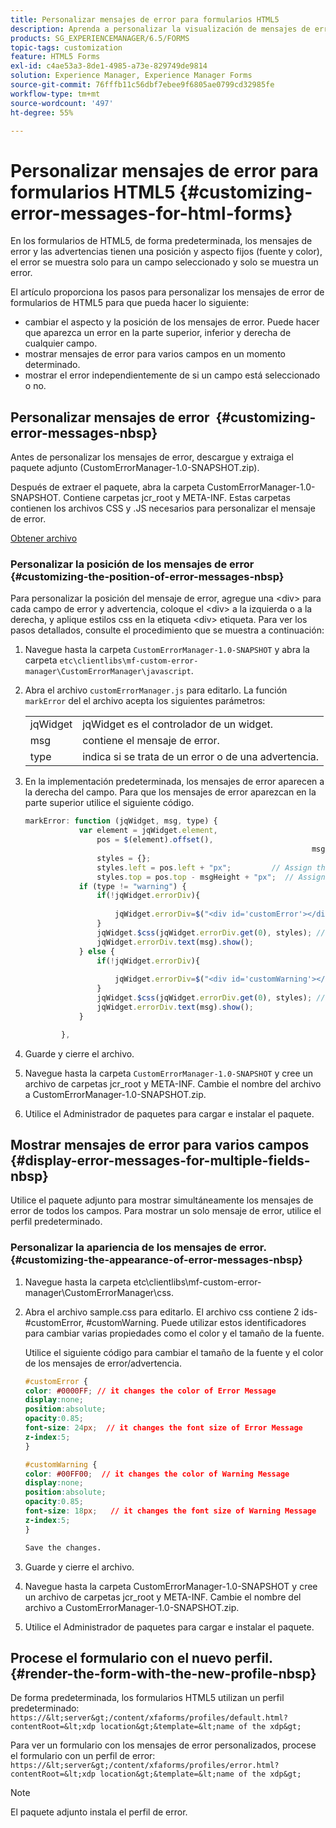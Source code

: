 ```yaml
---
title: Personalizar mensajes de error para formularios HTML5
description: Aprenda a personalizar la visualización de mensajes de error para formularios HTML5, incluido cómo cambiar su posición y apariencia.
products: SG_EXPERIENCEMANAGER/6.5/FORMS
topic-tags: customization
feature: HTML5 Forms
exl-id: c4ae53a3-8de1-4985-a73e-829749de9814
solution: Experience Manager, Experience Manager Forms
source-git-commit: 76fffb11c56dbf7ebee9f6805ae0799cd32985fe
workflow-type: tm+mt
source-wordcount: '497'
ht-degree: 55%

---
```


# Personalizar mensajes de error para formularios HTML5 {#customizing-error-messages-for-html-forms}

En los formularios de HTML5, de forma predeterminada, los mensajes de error y las advertencias tienen una posición y aspecto fijos (fuente y color), el error se muestra solo para un campo seleccionado y solo se muestra un error.

El artículo proporciona los pasos para personalizar los mensajes de error de formularios de HTML5 para que pueda hacer lo siguiente:

* cambiar el aspecto y la posición de los mensajes de error. Puede hacer que aparezca un error en la parte superior, inferior y derecha de cualquier campo.
* mostrar mensajes de error para varios campos en un momento determinado.
* mostrar el error independientemente de si un campo está seleccionado o no.

## Personalizar mensajes de error  {#customizing-error-messages-nbsp}

Antes de personalizar los mensajes de error, descargue y extraiga el paquete adjunto (CustomErrorManager-1.0-SNAPSHOT.zip).

Después de extraer el paquete, abra la carpeta CustomErrorManager-1.0-SNAPSHOT. Contiene carpetas jcr_root y META-INF. Estas carpetas contienen los archivos CSS y .JS necesarios para personalizar el mensaje de error.

[Obtener archivo](assets/customerrormanager-1.0-snapshot.zip)

### Personalizar la posición de los mensajes de error  {#customizing-the-position-of-error-messages-nbsp}

Para personalizar la posición del mensaje de error, agregue una &lt;div> para cada campo de error y advertencia, coloque el &lt;div> a la izquierda o a la derecha, y aplique estilos css en la etiqueta &lt;div> etiqueta. Para ver los pasos detallados, consulte el procedimiento que se muestra a continuación:

1. Navegue hasta la carpeta `CustomErrorManager-1.0-SNAPSHOT` y abra la carpeta `etc\clientlibs\mf-custom-error-manager\CustomErrorManager\javascript`.
1. Abra el archivo `customErrorManager.js` para editarlo. La función `markError` del el archivo acepta los siguientes parámetros:

   |   |  |
   |---|---|
   | jqWidget | jqWidget es el controlador de un widget. |
   | msg | contiene el mensaje de error. |
   | type | indica si se trata de un error o de una advertencia. |

1. En la implementación predeterminada, los mensajes de error aparecen a la derecha del campo. Para que los mensajes de error aparezcan en la parte superior utilice el siguiente código.

   ```javascript
   markError: function (jqWidget, msg, type) {
               var element = jqWidget.element,                                //Gives the div containing widget
                   pos = $(element).offset(),                          //Calculates the position of the div in the view port
                                                                   msgHeight = xfalib.view.util.TextMetrics.measureExtent(msg).height + 5;  //Calculating the height of the Error Message
                   styles = {};
                   styles.left = pos.left + "px";         // Assign the desired left position using pos.left. Here it is calculated for exact left of the field
                   styles.top = pos.top - msgHeight + "px";  // Assign the desired top position using pos.top. Here it is calculated for top of the field
               if (type != "warning") {
                   if(!jqWidget.errorDiv){
                                                                                   //Adding the warning div if it is not present already
                       jqWidget.errorDiv=$("<div id='customError'></div>").appendTo('body');
                   }
                   jqWidget.$css(jqWidget.errorDiv.get(0), styles); // Applying the styles to the warning div
                   jqWidget.errorDiv.text(msg).show();                     //Showing the warning message
               } else {
                   if(!jqWidget.errorDiv){
                                                                                   //Adding the error div if it is not present already
                       jqWidget.errorDiv=$("<div id='customWarning'></div>").appendTo('body');
                   }
                   jqWidget.$css(jqWidget.errorDiv.get(0), styles); // Applying the styles to the error div
                   jqWidget.errorDiv.text(msg).show();                     //Showing the warning message
               }
   
           },
   ```

1. Guarde y cierre el archivo.
1. Navegue hasta la carpeta `CustomErrorManager-1.0-SNAPSHOT` y cree un archivo de carpetas jcr_root y META-INF. Cambie el nombre del archivo a CustomErrorManager-1.0-SNAPSHOT.zip.
1. Utilice el Administrador de paquetes para cargar e instalar el paquete.

## Mostrar mensajes de error para varios campos  {#display-error-messages-for-multiple-fields-nbsp}

Utilice el paquete adjunto para mostrar simultáneamente los mensajes de error de todos los campos. Para mostrar un solo mensaje de error, utilice el perfil predeterminado.

### Personalizar la apariencia de los mensajes de error.  {#customizing-the-appearance-of-error-messages-nbsp}

1. Navegue hasta la carpeta etc\clientlibs\mf-custom-error-manager\CustomErrorManager\css.

1. Abra el archivo sample.css para editarlo. El archivo css contiene 2 ids- #customError, #customWarning. Puede utilizar estos identificadores para cambiar varias propiedades como el color y el tamaño de la fuente.

   Utilice el siguiente código para cambiar el tamaño de la fuente y el color de los mensajes de error/advertencia.

   ```css
   #customError {
   color: #0000FF; // it changes the color of Error Message
   display:none;
   position:absolute;
   opacity:0.85;
   font-size: 24px;  // it changes the font size of Error Message
   z-index:5;
   }
   
   #customWarning {
   color: #00FF00;  // it changes the color of Warning Message
   display:none;
   position:absolute;
   opacity:0.85;
   font-size: 18px;   // it changes the font size of Warning Message
   z-index:5;
   }
   
   Save the changes.
   ```

1. Guarde y cierre el archivo.
1. Navegue hasta la carpeta CustomErrorManager-1.0-SNAPSHOT y cree un archivo de carpetas jcr_root y META-INF. Cambie el nombre del archivo a CustomErrorManager-1.0-SNAPSHOT.zip.
1. Utilice el Administrador de paquetes para cargar e instalar el paquete.

## Procese el formulario con el nuevo perfil.  {#render-the-form-with-the-new-profile-nbsp}

De forma predeterminada, los formularios HTML5 utilizan un perfil predeterminado: `https://&lt;server&gt;/content/xfaforms/profiles/default.html?contentRoot=&lt;xdp location&gt;&template=&lt;name of the xdp&gt;`

Para ver un formulario con los mensajes de error personalizados, procese el formulario con un perfil de error: `https://&lt;server&gt;/content/xfaforms/profiles/error.html?contentRoot=&lt;xdp location&gt;&template=&lt;name of the xdp&gt;`

>[!NOTE]
>
>El paquete adjunto instala el perfil de error.
